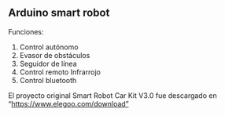 ## Arduino smart robot

Funciones:

1.  Control autónomo
2.  Evasor de obstáculos
3.  Seguidor de línea
4.  Control remoto Infrarrojo
5.  Control bluetooth

El proyecto original Smart Robot Car Kit V3.0 fue descargado en “https://www.elegoo.com/download”

